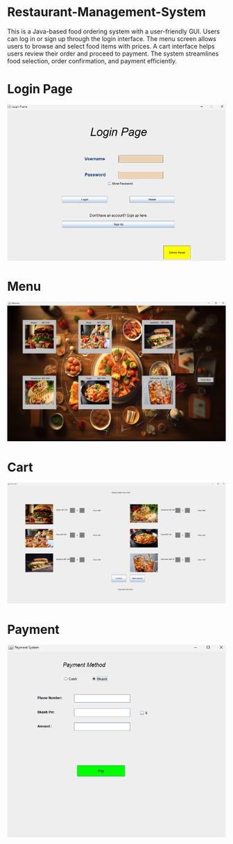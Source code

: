 # Restaurant-Management-System
This is a Java-based food ordering system with a user-friendly GUI. Users can log in or sign up through the login interface. 
The menu screen allows users to browse and select food items with prices. A cart interface helps users review their order and proceed to payment.
The system streamlines food selection, order confirmation, and payment efficiently.

# Login Page
![loginpage](https://github.com/asib2003/Restaurant-Management-System/blob/main/Loginpage.png?raw=true)

# Menu
![Menu](https://github.com/asib2003/Restaurant-Management-System/blob/main/Menu.png?raw=true)

# Cart 
![Cart](https://github.com/asib2003/Restaurant-Management-System/blob/main/Cart.png?raw=true)

# Payment 
![Payment](https://github.com/asib2003/Restaurant-Management-System/blob/main/Payment.png?raw=true)
